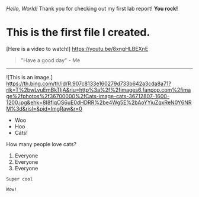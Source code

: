 *Hello, World!*
Thank you for checking out my first lab report!
**You rock!**

# This is the first file I created. 

[Here is a video to watch!] https://youtu.be/8xngHLBEXnE

> "Have a good day" - Me

---

![This is an image.] https://th.bing.com/th/id/R.907c8133e160279d733b642a3cda8a71?rik=T%2bwLvuEmBkTIjA&riu=http%3a%2f%2fimages6.fanpop.com%2fimage%2fphotos%2f36700000%2fCats-image-cats-36712807-1600-1200.jpg&ehk=8I8fIqOS6uE0dHDRR%2be4Wg5E%2bAoYYiuZqxReN0Y6NRM%3d&risl=&pid=ImgRaw&r=0

- Woo
- Hoo
- Cats!

How many people love cats?
1. Everyone
2. Everyone
3. Everyone

`Super cool`

```
Wow!
```


